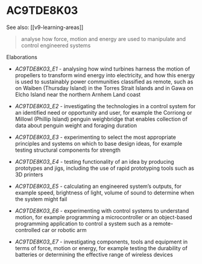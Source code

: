 
# AC9TDE8K03 

See also: [[v9-learning-areas]]

> analyse how force, motion and energy are used to manipulate and control engineered systems

Elaborations


- _AC9TDE8K03_E1_ - analysing how wind turbines harness the motion of propellers to transform wind energy into electricity, and how this energy is used to sustainably power communities classified as remote, such as on Waiben (Thursday Island) in the Torres Strait Islands and in Gawa on Elcho Island near the northern Arnhem Land coast

- _AC9TDE8K03_E2_ - investigating the technologies in a control system for an identified need or opportunity and user, for example the Corriong or Millowl (Phillip Island) penguin weighbridge that enables collection of data about penguin weight and foraging duration

- _AC9TDE8K03_E3_ - experimenting to select the most appropriate principles and systems on which to base design ideas, for example testing structural components for strength

- _AC9TDE8K03_E4_ - testing functionality of an idea by producing prototypes and jigs, including the use of rapid prototyping tools such as 3D printers

- _AC9TDE8K03_E5_ - calculating an engineered system’s outputs, for example speed, brightness of light, volume of sound to determine when the system might fail

- _AC9TDE8K03_E6_ - experimenting with control systems to understand motion, for example programming a microcontroller or an object-based programming application to control a system such as a remote-controlled car or robotic arm

- _AC9TDE8K03_E7_ - investigating components, tools and equipment in terms of force, motion or energy, for example testing the durability of batteries or determining the effective range of wireless devices
